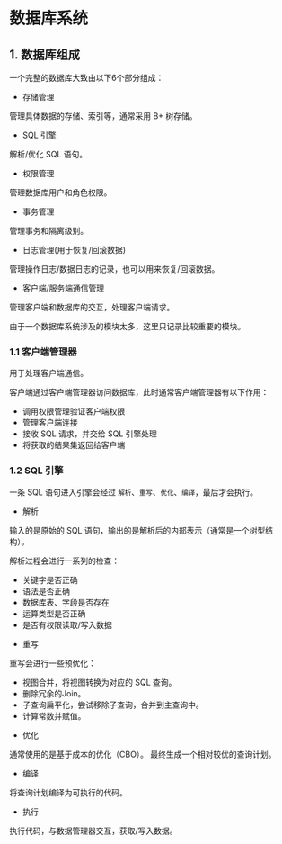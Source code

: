 # 数据库系统
## 1. 数据库组成
一个完整的数据库大致由以下6个部分组成：
- 存储管理

管理具体数据的存储、索引等，通常采用 B+ 树存储。
- SQL 引擎

解析/优化 SQL 语句。
- 权限管理

管理数据库用户和角色权限。
- 事务管理

管理事务和隔离级别。
- 日志管理(用于恢复/回滚数据)

管理操作日志/数据日志的记录，也可以用来恢复/回滚数据。
- 客户端/服务端通信管理

管理客户端和数据库的交互，处理客户端请求。

由于一个数据库系统涉及的模块太多，这里只记录比较重要的模块。

### 1.1 客户端管理器
用于处理客户端通信。

客户端通过客户端管理器访问数据库，此时通常客户端管理器有以下作用：
* 调用权限管理验证客户端权限
* 管理客户端连接
* 接收 SQL 请求，并交给 SQL 引擎处理
* 将获取的结果集返回给客户端

### 1.2 SQL 引擎
一条 SQL 语句进入引擎会经过 `解析`、`重写`、`优化`、`编译`，最后才会执行。
- 解析

输入的是原始的 SQL 语句，输出的是解析后的内部表示（通常是一个树型结构）。

解析过程会进行一系列的检查：
* 关键字是否正确
* 语法是否正确
* 数据库表、字段是否存在
* 运算类型是否正确
* 是否有权限读取/写入数据
- 重写

重写会进行一些预优化：
* 视图合并，将视图转换为对应的 SQL 查询。
* 删除冗余的Join。
* 子查询扁平化，尝试移除子查询，合并到主查询中。
* 计算常数并赋值。
- 优化

通常使用的是基于成本的优化（CBO）。
最终生成一个相对较优的查询计划。
- 编译

将查询计划编译为可执行的代码。
- 执行

执行代码，与数据管理器交互，获取/写入数据。

